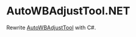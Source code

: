 # AutoWBAdjustTool.NET

Rewrite [AutoWBAdjustTool](https://github.com/heray1990/AutoWBAdjustTool) with C#.